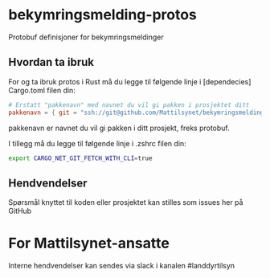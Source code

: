 # bekymringsmelding-protos
Protobuf definisjoner for bekymringsmeldinger

## Hvordan ta ibruk
For og ta ibruk protos i Rust må du legge til følgende linje i [dependecies] Cargo.toml filen din:
```toml
# Erstatt "pakkenavn" med navnet du vil gi pakken i prosjektet ditt
pakkenavn = { git = "ssh://git@github.com/Mattilsynet/bekymringsmelding-protos" }
```
pakkenavn er navnet du vil gi pakken i ditt prosjekt, freks protobuf.

I tillegg må du legge til følgende linje i .zshrc filen din:
```bash
export CARGO_NET_GIT_FETCH_WITH_CLI=true
```

## Hendvendelser

Spørsmål knyttet til koden eller prosjektet kan stilles som issues her på GitHub

# For Mattilsynet-ansatte
Interne hendvendelser kan sendes via slack i kanalen #landdyrtilsyn
